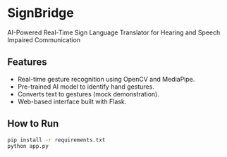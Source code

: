 # SignBridge
AI-Powered Real-Time Sign Language Translator for Hearing and Speech Impaired Communication

## Features
- Real-time gesture recognition using OpenCV and MediaPipe.
- Pre-trained AI model to identify hand gestures.
- Converts text to gestures (mock demonstration).
- Web-based interface built with Flask.

## How to Run
```bash
pip install -r requirements.txt
python app.py
